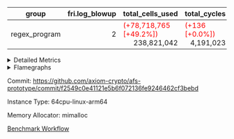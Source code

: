 | group | fri.log_blowup | total_cells_used | total_cycles | total_proof_time_ms |
| --- | --- | --- | --- | --- |
| regex_program | <div style='text-align: right'>2</div>  | <span style="color: red">(+78,718,765 [+49.2%])</span> <div style='text-align: right'>238,821,042</div>  | <span style="color: red">(+136 [+0.0%])</span> <div style='text-align: right'>4,191,023</div>  | <span style="color: green">(-1,668.0 [-5.4%])</span> <div style='text-align: right'>29,089.0</div>  |


<details>
<summary>Detailed Metrics</summary>

| group | collect_metrics | execute_time_ms | total_cells_used | total_cycles |
| --- | --- | --- | --- | --- |
| regex_program | true | <span style="color: green">(-91,168.0 [-80.0%])</span> <div style='text-align: right'>22,805.0</div>  | <span style="color: red">(+78,718,765 [+49.2%])</span> <div style='text-align: right'>238,821,042</div>  | <span style="color: red">(+136 [+0.0%])</span> <div style='text-align: right'>4,191,023</div>  |

| group | chip_name | collect_metrics | rows_used |
| --- | --- | --- | --- |
| regex_program | ProgramChip | true | <span style="color: red">(+190 [+0.2%])</span> <div style='text-align: right'>89,774</div>  |
| regex_program | VmConnectorAir | true | <div style='text-align: right'>2</div>  |
| regex_program | Boundary | true | <div style='text-align: right'>69,274</div>  |
| regex_program | Merkle | true | <div style='text-align: right'>70,486</div>  |
| regex_program | AccessAdapter<2> | true | <div style='text-align: right'>42</div>  |
| regex_program | AccessAdapter<4> | true | <div style='text-align: right'>22</div>  |
| regex_program | AccessAdapter<8> | true | <div style='text-align: right'>69,274</div>  |
| regex_program | PhantomAir | true | <div style='text-align: right'>289</div>  |
| regex_program | <Rv32BaseAluAdapterAir,BaseAluCoreAir<4, 8>> | true | <span style="color: red">(+16 [+0.0%])</span> <div style='text-align: right'>1,150,485</div>  |
| regex_program | <Rv32BaseAluAdapterAir,LessThanCoreAir<4, 8>> | true | <div style='text-align: right'>38,005</div>  |
| regex_program | <Rv32BaseAluAdapterAir,ShiftCoreAir<4, 8>> | true | <div style='text-align: right'>218,625</div>  |
| regex_program | <Rv32LoadStoreAdapterAir,LoadStoreCoreAir<4>> | true | <span style="color: red">(+102 [+0.0%])</span> <div style='text-align: right'>1,961,480</div>  |
| regex_program | <Rv32LoadStoreAdapterAir,LoadSignExtendCoreAir<4, 8>> | true | <div style='text-align: right'>687</div>  |
| regex_program | <Rv32BranchAdapterAir,BranchEqualCoreAir<4>> | true | <div style='text-align: right'>282,074</div>  |
| regex_program | <Rv32BranchAdapterAir,BranchLessThanCoreAir<4, 8>> | true | <div style='text-align: right'>198,078</div>  |
| regex_program | <Rv32CondRdWriteAdapterAir,Rv32JalLuiCoreAir> | true | <div style='text-align: right'>106,071</div>  |
| regex_program | <Rv32JalrAdapterAir,Rv32JalrCoreAir> | true | <span style="color: red">(+12 [+0.0%])</span> <div style='text-align: right'>130,454</div>  |
| regex_program | <Rv32RdWriteAdapterAir,Rv32AuipcCoreAir> | true | <span style="color: red">(+6 [+0.0%])</span> <div style='text-align: right'>39,562</div>  |
| regex_program | <Rv32MultAdapterAir,MultiplicationCoreAir<4, 8>> | true | <div style='text-align: right'>52,087</div>  |
| regex_program | <Rv32MultAdapterAir,MulHCoreAir<4, 8>> | true | <div style='text-align: right'>244</div>  |
| regex_program | <Rv32MultAdapterAir,DivRemCoreAir<4, 8>> | true | <div style='text-align: right'>114</div>  |
| regex_program | <Rv32HintStoreAdapterAir,Rv32HintStoreCoreAir> | true | <div style='text-align: right'>12,767</div>  |
| regex_program | KeccakVmAir | true | <div style='text-align: right'>24</div>  |
| regex_program | Poseidon2VmAir<BabyBearParameters> | true | <div style='text-align: right'>139,760</div>  |
| regex_program | BitwiseOperationLookupAir<8> | true | <div style='text-align: right'>65,536</div>  |
| regex_program | RangeTupleCheckerAir<2> | true | <div style='text-align: right'>524,288</div>  |
| regex_program | VariableRangeCheckerAir | true | <div style='text-align: right'>131,072</div>  |

| group | collect_metrics | dsl_ir | opcode | frequency |
| --- | --- | --- | --- | --- |
| regex_program | true |  | ADD | <span style="color: red">(+16 [+0.0%])</span> <div style='text-align: right'>1,008,013</div>  |
| regex_program | true |  | AND | <div style='text-align: right'>66,789</div>  |
| regex_program | true |  | AUIPC | <span style="color: red">(+6 [+0.0%])</span> <div style='text-align: right'>39,562</div>  |
| regex_program | true |  | BEQ | <div style='text-align: right'>178,501</div>  |
| regex_program | true |  | BGE | <div style='text-align: right'>294</div>  |
| regex_program | true |  | BGEU | <div style='text-align: right'>121,597</div>  |
| regex_program | true |  | BLT | <div style='text-align: right'>5,141</div>  |
| regex_program | true |  | BLTU | <div style='text-align: right'>71,046</div>  |
| regex_program | true |  | BNE | <div style='text-align: right'>103,573</div>  |
| regex_program | true |  | DIVU | <div style='text-align: right'>114</div>  |
| regex_program | true |  | HINT_STOREW | <div style='text-align: right'>12,767</div>  |
| regex_program | true |  | JAL | <div style='text-align: right'>61,575</div>  |
| regex_program | true |  | JALR | <span style="color: red">(+12 [+0.0%])</span> <div style='text-align: right'>130,454</div>  |
| regex_program | true |  | KECCAK256 | <div style='text-align: right'>1</div>  |
| regex_program | true |  | LOADB | <div style='text-align: right'>679</div>  |
| regex_program | true |  | LOADBU | <div style='text-align: right'>27,294</div>  |
| regex_program | true |  | LOADH | <div style='text-align: right'>8</div>  |
| regex_program | true |  | LOADHU | <div style='text-align: right'>95</div>  |
| regex_program | true |  | LOADW | <span style="color: red">(+50 [+0.0%])</span> <div style='text-align: right'>1,142,883</div>  |
| regex_program | true |  | LUI | <div style='text-align: right'>44,496</div>  |
| regex_program | true |  | MUL | <div style='text-align: right'>52,087</div>  |
| regex_program | true |  | MULHU | <div style='text-align: right'>244</div>  |
| regex_program | true |  | OR | <div style='text-align: right'>23,536</div>  |
| regex_program | true |  | PHANTOM | <div style='text-align: right'>289</div>  |
| regex_program | true |  | SLL | <div style='text-align: right'>213,542</div>  |
| regex_program | true |  | SLT | <div style='text-align: right'>5</div>  |
| regex_program | true |  | SLTU | <div style='text-align: right'>38,000</div>  |
| regex_program | true |  | SRA | <div style='text-align: right'>1</div>  |
| regex_program | true |  | SRL | <div style='text-align: right'>5,082</div>  |
| regex_program | true |  | STOREB | <div style='text-align: right'>12,721</div>  |
| regex_program | true |  | STOREH | <div style='text-align: right'>10,074</div>  |
| regex_program | true |  | STOREW | <span style="color: red">(+52 [+0.0%])</span> <div style='text-align: right'>768,413</div>  |
| regex_program | true |  | SUB | <div style='text-align: right'>42,583</div>  |
| regex_program | true |  | XOR | <div style='text-align: right'>9,564</div>  |

| group | air_name | collect_metrics | dsl_ir | opcode | cells_used |
| --- | --- | --- | --- | --- | --- |
| regex_program | <Rv32BaseAluAdapterAir,BaseAluCoreAir<4, 8>> | true |  | ADD | <span style="color: red">(+576 [+0.0%])</span> <div style='text-align: right'>36,288,468</div>  |
| regex_program | AccessAdapter<8> | true |  | ADD | <div style='text-align: right'>102</div>  |
| regex_program | Boundary | true |  | ADD | <div style='text-align: right'>240</div>  |
| regex_program | Merkle | true |  | ADD | <div style='text-align: right'>128</div>  |
| regex_program | <Rv32BaseAluAdapterAir,BaseAluCoreAir<4, 8>> | true |  | AND | <div style='text-align: right'>2,404,404</div>  |
| regex_program | <Rv32RdWriteAdapterAir,Rv32AuipcCoreAir> | true |  | AUIPC | <span style="color: red">(+126 [+0.0%])</span> <div style='text-align: right'>830,802</div>  |
| regex_program | AccessAdapter<8> | true |  | AUIPC | <div style='text-align: right'>34</div>  |
| regex_program | Boundary | true |  | AUIPC | <div style='text-align: right'>80</div>  |
| regex_program | Merkle | true |  | AUIPC | <div style='text-align: right'>3,456</div>  |
| regex_program | <Rv32BranchAdapterAir,BranchEqualCoreAir<4>> | true |  | BEQ | <div style='text-align: right'>4,641,026</div>  |
| regex_program | <Rv32BranchAdapterAir,BranchLessThanCoreAir<4, 8>> | true |  | BGE | <div style='text-align: right'>9,408</div>  |
| regex_program | <Rv32BranchAdapterAir,BranchLessThanCoreAir<4, 8>> | true |  | BGEU | <div style='text-align: right'>3,891,104</div>  |
| regex_program | <Rv32BranchAdapterAir,BranchLessThanCoreAir<4, 8>> | true |  | BLT | <div style='text-align: right'>164,512</div>  |
| regex_program | <Rv32BranchAdapterAir,BranchLessThanCoreAir<4, 8>> | true |  | BLTU | <div style='text-align: right'>2,273,472</div>  |
| regex_program | <Rv32BranchAdapterAir,BranchEqualCoreAir<4>> | true |  | BNE | <div style='text-align: right'>2,692,898</div>  |
| regex_program | <Rv32MultAdapterAir,DivRemCoreAir<4, 8>> | true |  | DIVU | <div style='text-align: right'>6,498</div>  |
| regex_program | <Rv32HintStoreAdapterAir,Rv32HintStoreCoreAir> | true |  | HINT_STOREW | <div style='text-align: right'>331,942</div>  |
| regex_program | AccessAdapter<8> | true |  | HINT_STOREW | <div style='text-align: right'>108,511</div>  |
| regex_program | Boundary | true |  | HINT_STOREW | <div style='text-align: right'>255,320</div>  |
| regex_program | Merkle | true |  | HINT_STOREW | <span style="color: green">(-128 [-0.0%])</span> <div style='text-align: right'>408,512</div>  |
| regex_program | <Rv32CondRdWriteAdapterAir,Rv32JalLuiCoreAir> | true |  | JAL | <div style='text-align: right'>1,108,350</div>  |
| regex_program | <Rv32JalrAdapterAir,Rv32JalrCoreAir> | true |  | JALR | <span style="color: red">(+336 [+0.0%])</span> <div style='text-align: right'>3,652,712</div>  |
| regex_program | AccessAdapter<2> | true |  | KECCAK256 | <div style='text-align: right'>231</div>  |
| regex_program | AccessAdapter<4> | true |  | KECCAK256 | <div style='text-align: right'>143</div>  |
| regex_program | KeccakVmAir | true |  | KECCAK256 | <div style='text-align: right'>75,936</div>  |
| regex_program | <Rv32LoadStoreAdapterAir,LoadSignExtendCoreAir<4, 8>> | true |  | LOADB | <div style='text-align: right'>23,765</div>  |
| regex_program | <Rv32LoadStoreAdapterAir,LoadStoreCoreAir<4>> | true |  | LOADBU | <div style='text-align: right'>1,091,760</div>  |
| regex_program | AccessAdapter<8> | true |  | LOADBU | <div style='text-align: right'>187</div>  |
| regex_program | Boundary | true |  | LOADBU | <div style='text-align: right'>440</div>  |
| regex_program | Merkle | true |  | LOADBU | <div style='text-align: right'>2,304</div>  |
| regex_program | <Rv32LoadStoreAdapterAir,LoadSignExtendCoreAir<4, 8>> | true |  | LOADH | <div style='text-align: right'>280</div>  |
| regex_program | <Rv32LoadStoreAdapterAir,LoadStoreCoreAir<4>> | true |  | LOADHU | <div style='text-align: right'>3,800</div>  |
| regex_program | <Rv32LoadStoreAdapterAir,LoadStoreCoreAir<4>> | true |  | LOADW | <span style="color: red">(+2,000 [+0.0%])</span> <div style='text-align: right'>45,715,320</div>  |
| regex_program | AccessAdapter<8> | true |  | LOADW | <span style="color: green">(-34 [-1.1%])</span> <div style='text-align: right'>3,009</div>  |
| regex_program | Boundary | true |  | LOADW | <span style="color: green">(-80 [-1.1%])</span> <div style='text-align: right'>7,080</div>  |
| regex_program | Merkle | true |  | LOADW | <span style="color: red">(+64 [+0.3%])</span> <div style='text-align: right'>24,960</div>  |
| regex_program | <Rv32CondRdWriteAdapterAir,Rv32JalLuiCoreAir> | true |  | LUI | <div style='text-align: right'>800,928</div>  |
| regex_program | AccessAdapter<8> | true |  | LUI | <div style='text-align: right'>17</div>  |
| regex_program | Boundary | true |  | LUI | <div style='text-align: right'>40</div>  |
| regex_program | Merkle | true |  | LUI | <div style='text-align: right'>64</div>  |
| regex_program | <Rv32MultAdapterAir,MultiplicationCoreAir<4, 8>> | true |  | MUL | <div style='text-align: right'>1,614,697</div>  |
| regex_program | <Rv32MultAdapterAir,MulHCoreAir<4, 8>> | true |  | MULHU | <div style='text-align: right'>9,516</div>  |
| regex_program | <Rv32BaseAluAdapterAir,BaseAluCoreAir<4, 8>> | true |  | OR | <div style='text-align: right'>847,296</div>  |
| regex_program | PhantomAir | true |  | PHANTOM | <div style='text-align: right'>1,734</div>  |
| regex_program | <Rv32BaseAluAdapterAir,ShiftCoreAir<4, 8>> | true |  | SLL | <div style='text-align: right'>11,317,726</div>  |
| regex_program | <Rv32BaseAluAdapterAir,LessThanCoreAir<4, 8>> | true |  | SLT | <div style='text-align: right'>185</div>  |
| regex_program | <Rv32BaseAluAdapterAir,LessThanCoreAir<4, 8>> | true |  | SLTU | <div style='text-align: right'>1,406,000</div>  |
| regex_program | AccessAdapter<8> | true |  | SLTU | <div style='text-align: right'>17</div>  |
| regex_program | Boundary | true |  | SLTU | <div style='text-align: right'>40</div>  |
| regex_program | <Rv32BaseAluAdapterAir,ShiftCoreAir<4, 8>> | true |  | SRA | <div style='text-align: right'>53</div>  |
| regex_program | <Rv32BaseAluAdapterAir,ShiftCoreAir<4, 8>> | true |  | SRL | <div style='text-align: right'>269,346</div>  |
| regex_program | <Rv32LoadStoreAdapterAir,LoadStoreCoreAir<4>> | true |  | STOREB | <div style='text-align: right'>508,840</div>  |
| regex_program | AccessAdapter<8> | true |  | STOREB | <div style='text-align: right'>2,159</div>  |
| regex_program | Boundary | true |  | STOREB | <div style='text-align: right'>5,080</div>  |
| regex_program | Merkle | true |  | STOREB | <span style="color: red">(+768 [+6.3%])</span> <div style='text-align: right'>12,864</div>  |
| regex_program | <Rv32LoadStoreAdapterAir,LoadStoreCoreAir<4>> | true |  | STOREH | <div style='text-align: right'>402,960</div>  |
| regex_program | AccessAdapter<8> | true |  | STOREH | <div style='text-align: right'>85,255</div>  |
| regex_program | Boundary | true |  | STOREH | <div style='text-align: right'>200,600</div>  |
| regex_program | Merkle | true |  | STOREH | <span style="color: red">(+512 [+0.2%])</span> <div style='text-align: right'>321,856</div>  |
| regex_program | <Rv32LoadStoreAdapterAir,LoadStoreCoreAir<4>> | true |  | STOREW | <span style="color: red">(+2,080 [+0.0%])</span> <div style='text-align: right'>30,736,520</div>  |
| regex_program | AccessAdapter<8> | true |  | STOREW | <div style='text-align: right'>389,538</div>  |
| regex_program | Boundary | true |  | STOREW | <div style='text-align: right'>916,560</div>  |
| regex_program | Merkle | true |  | STOREW | <span style="color: green">(-2,688 [-0.2%])</span> <div style='text-align: right'>1,481,344</div>  |
| regex_program | <Rv32BaseAluAdapterAir,BaseAluCoreAir<4, 8>> | true |  | SUB | <div style='text-align: right'>1,532,988</div>  |
| regex_program | <Rv32BaseAluAdapterAir,BaseAluCoreAir<4, 8>> | true |  | XOR | <div style='text-align: right'>344,304</div>  |

| group | commit_exe_time_ms | execute_and_trace_gen_time_ms | execute_time_ms | fri.log_blowup | keygen_time_ms | num_segments | total_cells_used | total_cycles | total_proof_time_ms |
| --- | --- | --- | --- | --- | --- | --- | --- | --- | --- |
| regex_program | <span style="color: red">(+2.0 [+4.5%])</span> <div style='text-align: right'>46.0</div>  | <span style="color: green">(-1,903.0 [-19.4%])</span> <div style='text-align: right'>7,914.0</div>  | <span style="color: green">(-1,948.0 [-26.5%])</span> <div style='text-align: right'>5,401.0</div>  | <div style='text-align: right'>2</div>  | <span style="color: green">(-11.0 [-5.2%])</span> <div style='text-align: right'>202.0</div>  | <div style='text-align: right'>1</div>  | <span style="color: red">(+78,718,765 [+49.2%])</span> <div style='text-align: right'>238,821,042</div>  | <span style="color: red">(+136 [+0.0%])</span> <div style='text-align: right'>4,191,023</div>  | <span style="color: green">(-1,668.0 [-5.4%])</span> <div style='text-align: right'>29,089.0</div>  |

| group | air_name | constraints | interactions | quotient_deg |
| --- | --- | --- | --- | --- |
| regex_program | ProgramAir | <div style='text-align: right'>4</div>  | <div style='text-align: right'>1</div>  | <div style='text-align: right'>1</div>  |
| regex_program | VmConnectorAir | <div style='text-align: right'>9</div>  | <div style='text-align: right'>3</div>  | <div style='text-align: right'>2</div>  |
| regex_program | PersistentBoundaryAir<8> | <div style='text-align: right'>6</div>  | <div style='text-align: right'>3</div>  | <div style='text-align: right'>2</div>  |
| regex_program | MemoryMerkleAir<8> | <div style='text-align: right'>40</div>  | <div style='text-align: right'>4</div>  | <div style='text-align: right'>2</div>  |
| regex_program | AccessAdapterAir<2> | <div style='text-align: right'>14</div>  | <div style='text-align: right'>5</div>  | <div style='text-align: right'>2</div>  |
| regex_program | AccessAdapterAir<4> | <div style='text-align: right'>14</div>  | <div style='text-align: right'>5</div>  | <div style='text-align: right'>2</div>  |
| regex_program | AccessAdapterAir<8> | <div style='text-align: right'>14</div>  | <div style='text-align: right'>5</div>  | <div style='text-align: right'>2</div>  |
| regex_program | AccessAdapterAir<16> | <div style='text-align: right'>14</div>  | <div style='text-align: right'>5</div>  | <div style='text-align: right'>2</div>  |
| regex_program | AccessAdapterAir<32> | <div style='text-align: right'>14</div>  | <div style='text-align: right'>5</div>  | <div style='text-align: right'>2</div>  |
| regex_program | AccessAdapterAir<64> | <div style='text-align: right'>14</div>  | <div style='text-align: right'>5</div>  | <div style='text-align: right'>2</div>  |
| regex_program | PhantomAir | <div style='text-align: right'>5</div>  | <div style='text-align: right'>3</div>  | <div style='text-align: right'>2</div>  |
| regex_program | VmAirWrapper<Rv32BaseAluAdapterAir, BaseAluCoreAir<4, 8> | <div style='text-align: right'>43</div>  | <div style='text-align: right'>19</div>  | <div style='text-align: right'>2</div>  |
| regex_program | VmAirWrapper<Rv32BaseAluAdapterAir, LessThanCoreAir<4, 8> | <div style='text-align: right'>39</div>  | <div style='text-align: right'>17</div>  | <div style='text-align: right'>2</div>  |
| regex_program | VmAirWrapper<Rv32BaseAluAdapterAir, ShiftCoreAir<4, 8> | <div style='text-align: right'>90</div>  | <div style='text-align: right'>23</div>  | <div style='text-align: right'>2</div>  |
| regex_program | VmAirWrapper<Rv32LoadStoreAdapterAir, LoadStoreCoreAir<4> | <div style='text-align: right'>38</div>  | <div style='text-align: right'>17</div>  | <div style='text-align: right'>2</div>  |
| regex_program | VmAirWrapper<Rv32LoadStoreAdapterAir, LoadSignExtendCoreAir<4, 8> | <div style='text-align: right'>33</div>  | <div style='text-align: right'>18</div>  | <div style='text-align: right'>2</div>  |
| regex_program | VmAirWrapper<Rv32BranchAdapterAir, BranchEqualCoreAir<4> | <div style='text-align: right'>25</div>  | <div style='text-align: right'>11</div>  | <div style='text-align: right'>2</div>  |
| regex_program | VmAirWrapper<Rv32BranchAdapterAir, BranchLessThanCoreAir<4, 8> | <div style='text-align: right'>41</div>  | <div style='text-align: right'>13</div>  | <div style='text-align: right'>2</div>  |
| regex_program | VmAirWrapper<Rv32CondRdWriteAdapterAir, Rv32JalLuiCoreAir> | <div style='text-align: right'>22</div>  | <div style='text-align: right'>10</div>  | <div style='text-align: right'>2</div>  |
| regex_program | VmAirWrapper<Rv32JalrAdapterAir, Rv32JalrCoreAir> | <div style='text-align: right'>20</div>  | <div style='text-align: right'>16</div>  | <div style='text-align: right'>2</div>  |
| regex_program | VmAirWrapper<Rv32RdWriteAdapterAir, Rv32AuipcCoreAir> | <div style='text-align: right'>15</div>  | <div style='text-align: right'>11</div>  | <div style='text-align: right'>2</div>  |
| regex_program | VmAirWrapper<Rv32MultAdapterAir, MultiplicationCoreAir<4, 8> | <div style='text-align: right'>26</div>  | <div style='text-align: right'>19</div>  | <div style='text-align: right'>2</div>  |
| regex_program | VmAirWrapper<Rv32MultAdapterAir, MulHCoreAir<4, 8> | <div style='text-align: right'>38</div>  | <div style='text-align: right'>24</div>  | <div style='text-align: right'>2</div>  |
| regex_program | VmAirWrapper<Rv32MultAdapterAir, DivRemCoreAir<4, 8> | <div style='text-align: right'>88</div>  | <div style='text-align: right'>25</div>  | <div style='text-align: right'>2</div>  |
| regex_program | VmAirWrapper<Rv32HintStoreAdapterAir, Rv32HintStoreCoreAir> | <div style='text-align: right'>17</div>  | <div style='text-align: right'>15</div>  | <div style='text-align: right'>2</div>  |
| regex_program | KeccakVmAir | <div style='text-align: right'>4,571</div>  | <div style='text-align: right'>321</div>  | <div style='text-align: right'>2</div>  |
| regex_program | Poseidon2VmAir<BabyBearParameters> | <div style='text-align: right'>525</div>  | <div style='text-align: right'>32</div>  | <div style='text-align: right'>2</div>  |
| regex_program | BitwiseOperationLookupAir<8> | <div style='text-align: right'>4</div>  | <div style='text-align: right'>2</div>  | <div style='text-align: right'>2</div>  |
| regex_program | RangeTupleCheckerAir<2> | <div style='text-align: right'>4</div>  | <div style='text-align: right'>1</div>  | <div style='text-align: right'>1</div>  |
| regex_program | VariableRangeCheckerAir | <div style='text-align: right'>4</div>  | <div style='text-align: right'>1</div>  | <div style='text-align: right'>1</div>  |

| group | air_name | segment | cells | main_cols | perm_cols | prep_cols | rows |
| --- | --- | --- | --- | --- | --- | --- | --- |
| regex_program | ProgramAir | 0 | <div style='text-align: right'>2,359,296</div>  | <div style='text-align: right'>10</div>  | <div style='text-align: right'>8</div>  |  | <div style='text-align: right'>131,072</div>  |
| regex_program | VmConnectorAir | 0 | <div style='text-align: right'>32</div>  | <div style='text-align: right'>4</div>  | <div style='text-align: right'>12</div>  | <div style='text-align: right'>1</div>  | <div style='text-align: right'>2</div>  |
| regex_program | PersistentBoundaryAir<8> | 0 | <div style='text-align: right'>4,194,304</div>  | <div style='text-align: right'>20</div>  | <div style='text-align: right'>12</div>  |  | <div style='text-align: right'>131,072</div>  |
| regex_program | MemoryMerkleAir<8> | 0 | <div style='text-align: right'>6,815,744</div>  | <div style='text-align: right'>32</div>  | <div style='text-align: right'>20</div>  |  | <div style='text-align: right'>131,072</div>  |
| regex_program | AccessAdapterAir<2> | 0 | <div style='text-align: right'>2,240</div>  | <div style='text-align: right'>11</div>  | <div style='text-align: right'>24</div>  |  | <div style='text-align: right'>64</div>  |
| regex_program | AccessAdapterAir<4> | 0 | <div style='text-align: right'>1,184</div>  | <div style='text-align: right'>13</div>  | <div style='text-align: right'>24</div>  |  | <div style='text-align: right'>32</div>  |
| regex_program | AccessAdapterAir<8> | 0 | <div style='text-align: right'>5,373,952</div>  | <div style='text-align: right'>17</div>  | <div style='text-align: right'>24</div>  |  | <div style='text-align: right'>131,072</div>  |
| regex_program | PhantomAir | 0 | <div style='text-align: right'>9,216</div>  | <div style='text-align: right'>6</div>  | <div style='text-align: right'>12</div>  |  | <div style='text-align: right'>512</div>  |
| regex_program | VmAirWrapper<Rv32BaseAluAdapterAir, BaseAluCoreAir<4, 8> | 0 | <div style='text-align: right'>243,269,632</div>  | <div style='text-align: right'>36</div>  | <div style='text-align: right'>80</div>  |  | <div style='text-align: right'>2,097,152</div>  |
| regex_program | VmAirWrapper<Rv32BaseAluAdapterAir, LessThanCoreAir<4, 8> | 0 | <div style='text-align: right'>5,046,272</div>  | <div style='text-align: right'>37</div>  | <div style='text-align: right'>40</div>  |  | <div style='text-align: right'>65,536</div>  |
| regex_program | VmAirWrapper<Rv32BaseAluAdapterAir, ShiftCoreAir<4, 8> | 0 | <div style='text-align: right'>27,525,120</div>  | <div style='text-align: right'>53</div>  | <div style='text-align: right'>52</div>  |  | <div style='text-align: right'>262,144</div>  |
| regex_program | VmAirWrapper<Rv32LoadStoreAdapterAir, LoadStoreCoreAir<4> | 0 | <div style='text-align: right'>234,881,024</div>  | <div style='text-align: right'>40</div>  | <div style='text-align: right'>72</div>  |  | <div style='text-align: right'>2,097,152</div>  |
| regex_program | VmAirWrapper<Rv32LoadStoreAdapterAir, LoadSignExtendCoreAir<4, 8> | 0 | <div style='text-align: right'>113,664</div>  | <div style='text-align: right'>35</div>  | <div style='text-align: right'>76</div>  |  | <div style='text-align: right'>1,024</div>  |
| regex_program | VmAirWrapper<Rv32BranchAdapterAir, BranchEqualCoreAir<4> | 0 | <div style='text-align: right'>38,797,312</div>  | <div style='text-align: right'>26</div>  | <div style='text-align: right'>48</div>  |  | <div style='text-align: right'>524,288</div>  |
| regex_program | VmAirWrapper<Rv32BranchAdapterAir, BranchLessThanCoreAir<4, 8> | 0 | <div style='text-align: right'>23,068,672</div>  | <div style='text-align: right'>32</div>  | <div style='text-align: right'>56</div>  |  | <div style='text-align: right'>262,144</div>  |
| regex_program | VmAirWrapper<Rv32CondRdWriteAdapterAir, Rv32JalLuiCoreAir> | 0 | <div style='text-align: right'>8,126,464</div>  | <div style='text-align: right'>18</div>  | <div style='text-align: right'>44</div>  |  | <div style='text-align: right'>131,072</div>  |
| regex_program | VmAirWrapper<Rv32JalrAdapterAir, Rv32JalrCoreAir> | 0 | <div style='text-align: right'>8,388,608</div>  | <div style='text-align: right'>28</div>  | <div style='text-align: right'>36</div>  |  | <div style='text-align: right'>131,072</div>  |
| regex_program | VmAirWrapper<Rv32RdWriteAdapterAir, Rv32AuipcCoreAir> | 0 | <div style='text-align: right'>3,211,264</div>  | <div style='text-align: right'>21</div>  | <div style='text-align: right'>28</div>  |  | <div style='text-align: right'>65,536</div>  |
| regex_program | VmAirWrapper<Rv32MultAdapterAir, MultiplicationCoreAir<4, 8> | 0 | <div style='text-align: right'>7,274,496</div>  | <div style='text-align: right'>31</div>  | <div style='text-align: right'>80</div>  |  | <div style='text-align: right'>65,536</div>  |
| regex_program | VmAirWrapper<Rv32MultAdapterAir, MulHCoreAir<4, 8> | 0 | <div style='text-align: right'>35,584</div>  | <div style='text-align: right'>39</div>  | <div style='text-align: right'>100</div>  |  | <div style='text-align: right'>256</div>  |
| regex_program | VmAirWrapper<Rv32MultAdapterAir, DivRemCoreAir<4, 8> | 0 | <div style='text-align: right'>20,608</div>  | <div style='text-align: right'>57</div>  | <div style='text-align: right'>104</div>  |  | <div style='text-align: right'>128</div>  |
| regex_program | VmAirWrapper<Rv32HintStoreAdapterAir, Rv32HintStoreCoreAir> | 0 | <div style='text-align: right'>1,015,808</div>  | <div style='text-align: right'>26</div>  | <div style='text-align: right'>36</div>  |  | <div style='text-align: right'>16,384</div>  |
| regex_program | KeccakVmAir | 0 | <div style='text-align: right'>142,464</div>  | <div style='text-align: right'>3,164</div>  | <div style='text-align: right'>1,288</div>  |  | <div style='text-align: right'>32</div>  |
| regex_program | Poseidon2VmAir<BabyBearParameters> | 0 | <div style='text-align: right'>164,364,288</div>  | <div style='text-align: right'>559</div>  | <div style='text-align: right'>68</div>  |  | <div style='text-align: right'>262,144</div>  |
| regex_program | BitwiseOperationLookupAir<8> | 0 | <div style='text-align: right'>655,360</div>  | <div style='text-align: right'>2</div>  | <div style='text-align: right'>8</div>  | <div style='text-align: right'>3</div>  | <div style='text-align: right'>65,536</div>  |
| regex_program | RangeTupleCheckerAir<2> | 0 | <div style='text-align: right'>4,718,592</div>  | <div style='text-align: right'>1</div>  | <div style='text-align: right'>8</div>  | <div style='text-align: right'>2</div>  | <div style='text-align: right'>524,288</div>  |
| regex_program | VariableRangeCheckerAir | 0 | <div style='text-align: right'>1,179,648</div>  | <div style='text-align: right'>1</div>  | <div style='text-align: right'>8</div>  | <div style='text-align: right'>2</div>  | <div style='text-align: right'>131,072</div>  |

| group | segment | execute_and_trace_gen_time_ms | stark_prove_excluding_trace_time_ms | total_cells |
| --- | --- | --- | --- | --- |
| regex_program | 0 | <span style="color: red">(+42.0 [+1.7%])</span> <div style='text-align: right'>2,501.0</div>  | <span style="color: red">(+193.0 [+1.0%])</span> <div style='text-align: right'>18,674.0</div>  | <div style='text-align: right'>790,590,848</div>  |

</details>



<details>
<summary>Flamegraphs</summary>

[![](https://axiom-public-data-sandbox-us-east-1.s3.us-east-1.amazonaws.com/benchmark/github/flamegraphs/f2549c0e41121e5b6f072136fe9246462cf3bebd/regex-2-2-64cpu-linux-arm64-mimalloc-regex_program.dsl_ir.opcode.air_name.cells_used.reverse.svg)](https://axiom-public-data-sandbox-us-east-1.s3.us-east-1.amazonaws.com/benchmark/github/flamegraphs/f2549c0e41121e5b6f072136fe9246462cf3bebd/regex-2-2-64cpu-linux-arm64-mimalloc-regex_program.dsl_ir.opcode.air_name.cells_used.reverse.svg)
[![](https://axiom-public-data-sandbox-us-east-1.s3.us-east-1.amazonaws.com/benchmark/github/flamegraphs/f2549c0e41121e5b6f072136fe9246462cf3bebd/regex-2-2-64cpu-linux-arm64-mimalloc-regex_program.dsl_ir.opcode.air_name.cells_used.svg)](https://axiom-public-data-sandbox-us-east-1.s3.us-east-1.amazonaws.com/benchmark/github/flamegraphs/f2549c0e41121e5b6f072136fe9246462cf3bebd/regex-2-2-64cpu-linux-arm64-mimalloc-regex_program.dsl_ir.opcode.air_name.cells_used.svg)
[![](https://axiom-public-data-sandbox-us-east-1.s3.us-east-1.amazonaws.com/benchmark/github/flamegraphs/f2549c0e41121e5b6f072136fe9246462cf3bebd/regex-2-2-64cpu-linux-arm64-mimalloc-regex_program.dsl_ir.opcode.frequency.reverse.svg)](https://axiom-public-data-sandbox-us-east-1.s3.us-east-1.amazonaws.com/benchmark/github/flamegraphs/f2549c0e41121e5b6f072136fe9246462cf3bebd/regex-2-2-64cpu-linux-arm64-mimalloc-regex_program.dsl_ir.opcode.frequency.reverse.svg)
[![](https://axiom-public-data-sandbox-us-east-1.s3.us-east-1.amazonaws.com/benchmark/github/flamegraphs/f2549c0e41121e5b6f072136fe9246462cf3bebd/regex-2-2-64cpu-linux-arm64-mimalloc-regex_program.dsl_ir.opcode.frequency.svg)](https://axiom-public-data-sandbox-us-east-1.s3.us-east-1.amazonaws.com/benchmark/github/flamegraphs/f2549c0e41121e5b6f072136fe9246462cf3bebd/regex-2-2-64cpu-linux-arm64-mimalloc-regex_program.dsl_ir.opcode.frequency.svg)

</details>

Commit: https://github.com/axiom-crypto/afs-prototype/commit/f2549c0e41121e5b6f072136fe9246462cf3bebd

Instance Type: 64cpu-linux-arm64

Memory Allocator: mimalloc

[Benchmark Workflow](https://github.com/axiom-crypto/afs-prototype/actions/runs/11876343346)
